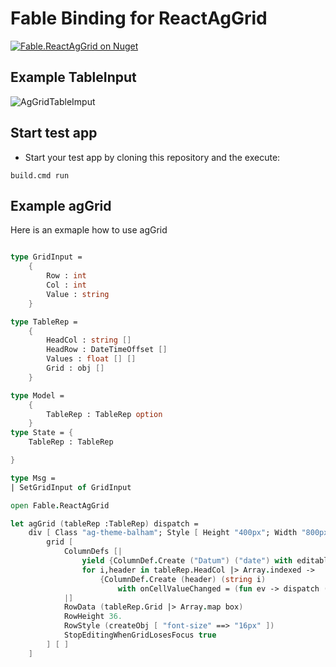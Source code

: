 # Fable Binding for ReactAgGrid


[![Fable.ReactAgGrid on Nuget](https://buildstats.info/nuget/Fable.ReactAgGrid)](https://www.nuget.org/packages/Fable.ReactAgGrid/)

## Example TableInput
![AgGridTableImput](https://github.com/DanpowerGruppe/Fable.ReactAgGrid/blob/master/images/agGridExample.PNG "aggrid image")

## Start test app
- Start your test app by cloning this repository and the execute:
```
build.cmd run
```

## Example agGrid
Here is an exmaple how to use agGrid
```fs

type GridInput =
    {
        Row : int
        Col : int
        Value : string
    }

type TableRep =
    {
        HeadCol : string []
        HeadRow : DateTimeOffset []
        Values : float [] []
        Grid : obj []
    }    

type Model =
    {
        TableRep : TableRep option
    }
type State = {
    TableRep : TableRep 

}

type Msg = 
| SetGridInput of GridInput

open Fable.ReactAgGrid

let agGrid (tableRep :TableRep) dispatch =
    div [ Class "ag-theme-balham"; Style [ Height "400px"; Width "800px"  ] ] [
        grid [
            ColumnDefs [|
                yield {ColumnDef.Create ("Datum") ("date") with editable = false; pinned = "left"}
                for i,header in tableRep.HeadCol |> Array.indexed ->
                    {ColumnDef.Create (header) (string i)
                        with onCellValueChanged = (fun ev -> dispatch (SetGridInput ({Row = int ev.node.id; Col = int ev.colDef.field; Value = string ev.newValue})))}
            |]
            RowData (tableRep.Grid |> Array.map box)
            RowHeight 36.
            RowStyle (createObj [ "font-size" ==> "16px" ])
            StopEditingWhenGridLosesFocus true
        ] [ ]
    ]
```